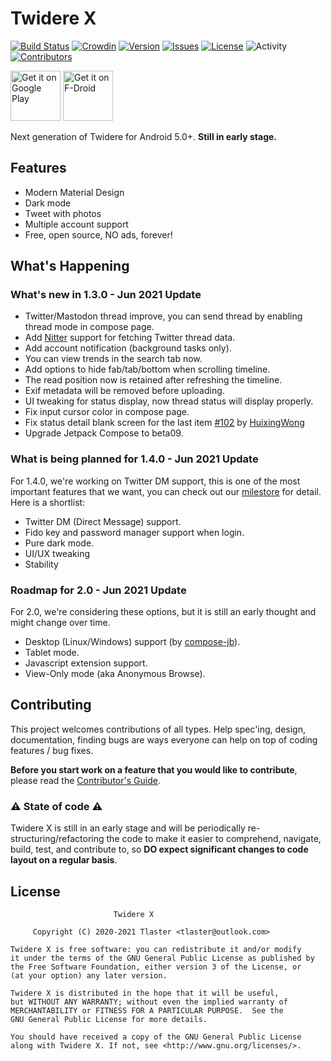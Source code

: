 # Twidere X
[![Build Status](https://github.com/TwidereProject/TwidereX-Android/workflows/Android%20CI/badge.svg)](https://github.com/TwidereProject/TwidereX-Android/actions)
[![Crowdin](https://badges.crowdin.net/twidere-x/localized.svg)](https://crowdin.com/project/twidere-x)
[![Version](https://img.shields.io/github/v/release/TwidereProject/TwidereX-Android)](https://github.com/TwidereProject/TwidereX-Android/releases/latest)
[![Issues](https://img.shields.io/github/issues/TwidereProject/TwidereX-Android)](https://github.com/TwidereProject/TwidereX-Android/issues)
[![License](https://img.shields.io/github/license/TwidereProject/TwidereX-Android)](https://github.com/TwidereProject/TwidereX-Android/blob/develop/LICENSE)
![Activity](https://img.shields.io/github/commit-activity/m/TwidereProject/TwidereX-Android)
[![Contributors](https://img.shields.io/github/contributors/TwidereProject/TwidereX-Android)](https://github.com/TwidereProject/TwidereX-Android/graphs/contributors)

[<img src="https://play.google.com/intl/en_us/badges/static/images/badges/en_badge_web_generic.png" alt="Get it on Google Play" height="80">](https://play.google.com/store/apps/details?id=com.twidere.twiderex)
[<img src="https://f-droid.org/badge/get-it-on.png" alt="Get it on F-Droid" height="80">](https://f-droid.org/en/packages/com.twidere.twiderex/)

Next generation of Twidere for Android 5.0+. **Still in early stage.**  

## Features

- Modern Material Design
- Dark mode
- Tweet with photos
- Multiple account support
- Free, open source, NO ads, forever!


## What's Happening

### What's new in 1.3.0 - Jun 2021 Update

- Twitter/Mastodon thread improve, you can send thread by enabling thread mode in compose page.
- Add [Nitter](https://github.com/zedeus/nitter) support for fetching Twitter thread data.
- Add account notification (background tasks only).
- You can view trends in the search tab now.
- Add options to hide fab/tab/bottom when scrolling timeline.
- The read position now is retained after refreshing the timeline.
- Exif metadata will be removed before uploading.
- UI tweaking for status display, now thread status will display properly.
- Fix input cursor color in compose page.
- Fix status detail blank screen for the last item [#102](https://github.com/TwidereProject/TwidereX-Android/pull/102) by [HuixingWong](https://github.com/HuixingWong)
- Upgrade Jetpack Compose to beta09.

### What is being planned for 1.4.0 - Jun 2021 Update
For 1.4.0, we're working on Twitter DM support, this is one of the most important features that we want, you can check out our [milestore](https://github.com/TwidereProject/TwidereX-Android/milestone/2) for detail. Here is a shortlist:

- Twitter DM (Direct Message) support.
- Fido key and password manager support when login.
- Pure dark mode.
- UI/UX tweaking
- Stability

### Roadmap for 2.0 - Jun 2021 Update
For 2.0, we're considering these options, but it is still an early thought and might change over time.

- Desktop (Linux/Windows) support (by [compose-jb](https://github.com/JetBrains/compose-jb)).
- Tablet mode.
- Javascript extension support.
- View-Only mode (aka Anonymous Browse).

## Contributing

This project welcomes contributions of all types. Help spec'ing, design, documentation, finding bugs are ways everyone can help on top of coding features / bug fixes.

**Before you start work on a feature that you would like to contribute**, please read the [Contributor's Guide](CONTRIBUTING.md).

### ⚠ State of code ⚠

Twidere X is still in an early stage and will be periodically re-structuring/refactoring the code to make it easier to comprehend, navigate, build, test, and contribute to, so **DO expect significant changes to code layout on a regular basis**.

## License
```
                       Twidere X

     Copyright (C) 2020-2021 Tlaster <tlaster@outlook.com>

Twidere X is free software: you can redistribute it and/or modify
it under the terms of the GNU General Public License as published by
the Free Software Foundation, either version 3 of the License, or
(at your option) any later version.

Twidere X is distributed in the hope that it will be useful,
but WITHOUT ANY WARRANTY; without even the implied warranty of
MERCHANTABILITY or FITNESS FOR A PARTICULAR PURPOSE.  See the
GNU General Public License for more details.

You should have received a copy of the GNU General Public License
along with Twidere X. If not, see <http://www.gnu.org/licenses/>.
```
